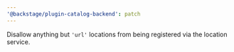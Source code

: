 ```yaml
---
'@backstage/plugin-catalog-backend': patch
---
```


Disallow anything but `'url'` locations from being registered via the location service.
